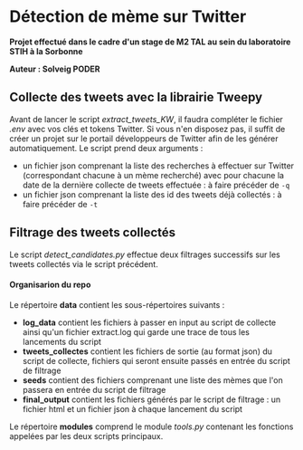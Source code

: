 # Détection de mème sur Twitter

**Projet effectué dans le cadre d'un stage de M2 TAL au sein du laboratoire STIH à la Sorbonne**

**Auteur : Solveig PODER**

## Collecte des tweets avec la librairie Tweepy

Avant de lancer le script *extract_tweets_KW*, il faudra compléter le fichier *.env* avec vos clés et tokens Twitter. Si vous n'en disposez pas, il suffit de créer un projet sur le portail développeurs de Twitter afin de les générer automatiquement.
Le script prend deux arguments :
- un fichier json comprenant la liste des recherches à effectuer sur Twitter (correspondant chacune à un mème recherché) avec pour chacune la date de la dernière collecte de tweets effectuée : à faire précéder de ```-q```
- un fichier json comprenant la liste des id des tweets déjà collectés : à faire précéder de ```-t```


## Filtrage des tweets collectés

Le script *detect_candidates.py* effectue deux filtrages successifs sur les tweets collectés via le script précédent.


#### Organisarion du repo

Le répertoire **data** contient les sous-répertoires suivants :
- **log_data** contient les fichiers à passer en input au script de collecte ainsi qu'un fichier extract.log qui garde une trace de tous les lancements du script
- **tweets_collectes** contient les fichiers de sortie (au format json) du script de collecte, fichiers qui seront ensuite passés en entrée du script de filtrage
- **seeds** contient des fichiers comprenant une liste des mèmes que l'on passera en entrée du script de filtrage
- **final_output** contient les fichiers générés par le script de filtrage : un fichier html et un fichier json à chaque lancement du script

Le répertoire **modules** comprend le module *tools.py* contenant les fonctions appelées par les deux scripts principaux.

